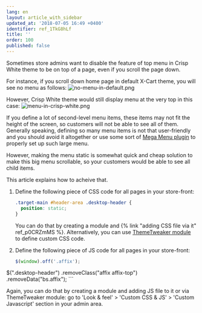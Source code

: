 ```yaml
---
lang: en
layout: article_with_sidebar
updated_at: '2018-07-05 16:49 +0400'
identifier: ref_1TkG8hLf
title: ''
order: 100
published: false
---
```

Sometimes store admins want to disable the feature of top menu in Crisp White theme to be on top of a page, even if you scroll the page down.

For instance, if you scroll down home page in default X-Cart theme, you will see no menu as follows:
![no-menu-in-default.png]({{site.baseurl}}/attachments/ref_1TkG8hLf/no-menu-in-default.png)

However, Crisp White theme would still display menu at the very top in this case:
![menu-in-crisp-white.png]({{site.baseurl}}/attachments/ref_1TkG8hLf/menu-in-crisp-white.png)

If you define a lot of second-level menu items, these items may not fit the height of the screen, so customers will not be able to see all of them. Generally speaking, defining so many menu items is not that user-friendly and you should avoid it altogether or use some sort of [Mega Menu plugin](https://market.x-cart.com/addons/multilevel-primary-menu.html) to properly set up such large menu.

However, making the menu static is somewhat quick and cheap solution to make this big menu scrollable, so your customers would be able to see all child items.

This article explains how to acheive that.

1. Define the following piece of CSS code for all pages in your store-front:
	```css
	.target-main #header-area .desktop-header {
	  position: static;
	}    
    ```
    
   	You can do that by creating a module and {% link "adding CSS file via it" ref_p0CRZmMS %}. Alternatively, you can use [ThemeTweaker module](https://kb.x-cart.com/look_and_feel/theme_tweaker/custom_css.html) to define custom CSS code.

2. Define the following piece of JS code for all pages in your store-front:
	```js
	$(window).off('.affix');
$(".desktop-header")
    .removeClass("affix affix-top")
    .removeData("bs.affix");
    ```

Again, you can do that by creating a module and adding JS file to it or via ThemeTweaker module: go to 'Look & feel' > 'Custom CSS & JS' > 'Custom Javascript' section in your admin area.